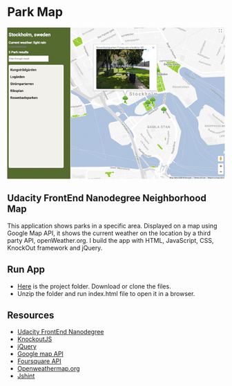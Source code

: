 # Park Map 
![parkMap Image](images/mapImage.jpg)
## Udacity FrontEnd Nanodegree Neighborhood Map
This application shows parks in a specific area. Displayed on a map using Google Map API, it shows the current weather on the location by a third party API, openWeather.org. 
I build the app with HTML, JavaScript, CSS, KnockOut framework and jQuery.

## Run App 
- [Here](https://github.com/NatalieCyreus/parkMap) is the project folder. Download or clone the files. 
- Unzip the folder and run index.html file to open it in a browser. 
## Resources

- [Udacity FrontEnd Nanodegree](https://www.udacity.com/)
- [KnockoutJS](http://knockoutjs.com/)
- [jQuery](https://jquery.com/)
- [Google map API](https://developers.google.com/maps/documentation/javascript/tutorial)
- [Foursquare API](https://developer.foursquare.com/)
- [Openweathermap.org](http://openweathermap.org/)
- [Jshint](http://jshint.com/)